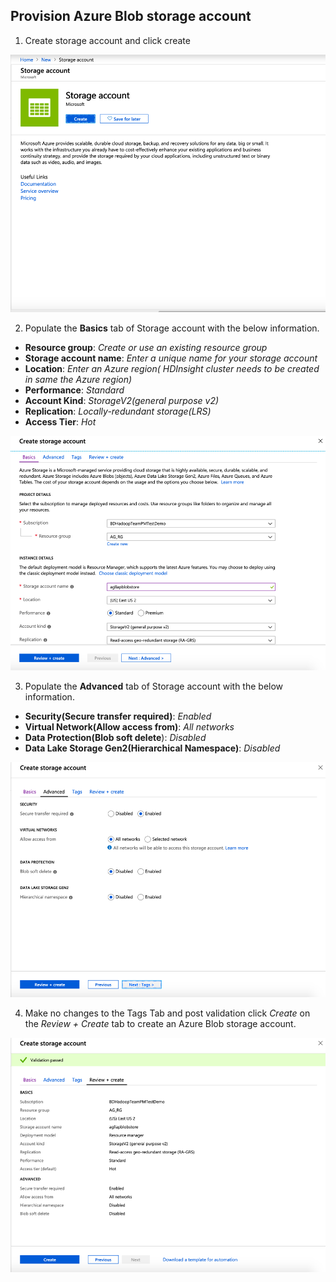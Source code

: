 

## Provision Azure Blob storage account 

1. Create storage account and click create 

![Create Azure Resource Group](https://github.com/arnabganguly/llap-hdinsight/blob/master/images/Picture32.png)

 2. Populate the **Basics** tab of Storage account with the below information.
- **Resource group**: *Create or use an existing resource group* 
 - **Storage account name**: *Enter a unique name for your storage account*
 - **Location**: *Enter an Azure region( HDInsight cluster needs to be created in same the Azure region)*
 -  **Performance**: *Standard*
 - **Account Kind**: *StorageV2(general purpose v2)*
 - **Replication**: *Locally-redundant storage(LRS)*
 - **Access Tier**: *Hot*

![Create Azure Resource Group](https://github.com/arnabganguly/llap-hdinsight/blob/master/images/Picture33.png)

 3. Populate the **Advanced** tab of Storage account with the below information.
 - **Security(Secure transfer required)**: *Enabled* 
 - **Virtual Network(Allow access from)**: *All networks*
 - **Data Protection(Blob soft delete**): *Disabled*
 - **Data Lake Storage Gen2(Hierarchical Namespace)**: *Disabled*

![Create Azure Resource Group](https://github.com/arnabganguly/llap-hdinsight/blob/master/images/Picture34.png)

 4. Make no changes to the Tags Tab and post validation click *Create* on the *Review + Create* tab to create an Azure Blob storage account. 

![Create Azure Resource Group](https://github.com/arnabganguly/llap-hdinsight/blob/master/images/Picture35.png)


   
<!--stackedit_data:
eyJoaXN0b3J5IjpbLTE4MDk1Mzc2MDEsMjI5ODY3MzU1XX0=
-->